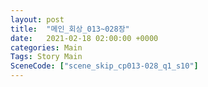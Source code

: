 ```yaml
---
layout: post
title:  "메인_회상_013~028장"
date:   2021-02-18 02:00:00 +0000
categories: Main
Tags: Story Main
SceneCode: ["scene_skip_cp013-028_q1_s10"]
---
```

